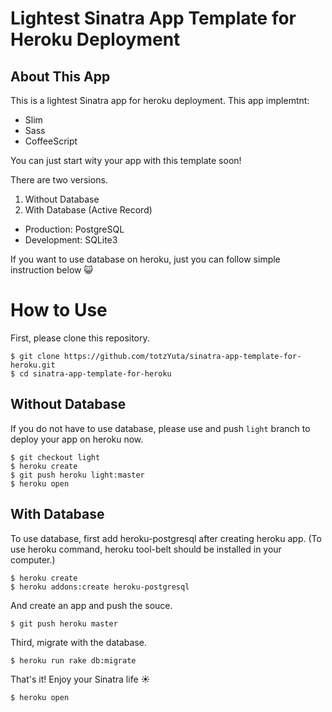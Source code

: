 # Lightest Sinatra App Template for Heroku Deployment

## About This App

This is a lightest Sinatra app for heroku deployment. This app implemtnt: 

- Slim
- Sass
- CoffeeScript

You can just start wity your app with this template soon!

There are two versions.

1. Without Database
2. With Database (Active Record)
  - Production: PostgreSQL
  - Development: SQLite3

If you want to use database on heroku, just you can follow simple instruction below :smiley_cat:

# How to Use

First, please clone this repository.

```
$ git clone https://github.com/totzYuta/sinatra-app-template-for-heroku.git
$ cd sinatra-app-template-for-heroku
```

## Without Database

If you do not have to use database, please use and push `light` branch to deploy your app on heroku now.

```
$ git checkout light
$ heroku create 
$ git push heroku light:master
$ heroku open
```


## With Database

To use database, first add heroku-postgresql after creating heroku app. (To use heroku command, heroku tool-belt should be installed in your computer.)

```
$ heroku create 
$ heroku addons:create heroku-postgresql
```

And create an app and push the souce.

```
$ git push heroku master
```

Third, migrate with the database.

```
$ heroku run rake db:migrate
```

That's it! Enjoy your Sinatra life :sunny:

```
$ heroku open
```
